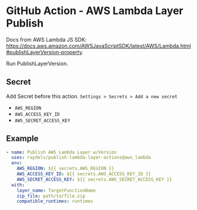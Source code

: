 # GitHub Action - AWS Lambda Layer Publish

Docs from AWS Lambda JS SDK: https://docs.aws.amazon.com/AWSJavaScriptSDK/latest/AWS/Lambda.html#publishLayerVersion-property.

Run PublishLayerVersion.

## Secret

Add Secret before this action. `Settings > Secrets > Add a new secret`

- `AWS_REGION`
- `AWS_ACCESS_KEY_ID`
- `AWS_SECRET_ACCESS_KEY`

## Example
```yml
- name: Publish AWS Lambda Layer w/Version
  uses: raydelv/publish-lambda-layer-actions@aws_lambda
  env:
    AWS_REGION: ${{ secrets.AWS_REGION }}
    AWS_ACCESS_KEY_ID: ${{ secrets.AWS_ACCESS_KEY_ID }}
    AWS_SECRET_ACCESS_KEY: ${{ secrets.AWS_SECRET_ACCESS_KEY }}
  with:
    layer_name: TargetFunctionName
    zip_file: path/to/file.zip
    compatible_runtimes: runtimes
```
